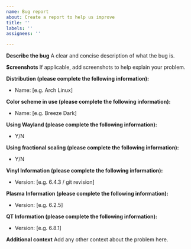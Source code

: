 ```yaml
---
name: Bug report
about: Create a report to help us improve
title: ''
labels: ''
assignees: ''

---
```


**Describe the bug**
A clear and concise description of what the bug is.

**Screenshots**
If applicable, add screenshots to help explain your problem.

**Distribution (please complete the following information):**
 - Name: [e.g. Arch Linux]

**Color scheme in use (please complete the following information):**
 - Name: [e.g. Breeze Dark]

**Using Wayland (please complete the following information):**
- Y/N

**Using fractional scaling (please complete the following information):**
- Y/N

**Vinyl Information (please complete the following information):**
- Version: [e.g. 6.4.3 / git revision]

**Plasma Information (please complete the following information):**
- Version: [e.g. 6.2.5]

**QT Information (please complete the following information):**
- Version: [e.g. 6.8.1]

**Additional context**
Add any other context about the problem here.

